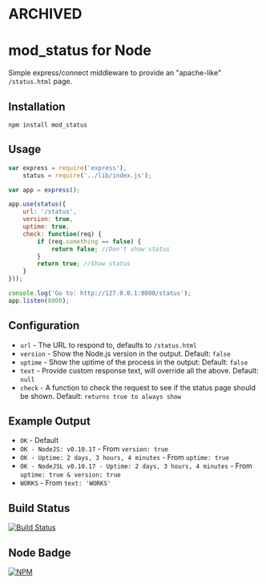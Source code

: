 # ARCHIVED


mod_status for Node
===================

Simple express/connect middleware to provide an "apache-like" `/status.html` page.

Installation
------------

`npm install mod_status`

Usage
-----

```javascript
var express = require('express'),
    status = require('../lib/index.js');

var app = express();

app.use(status({
    url: '/status',
    version: true,
    uptime: true,
    check: function(req) {
        if (req.something == false) {
            return false; //Don't show status
        }
        return true; //Show status
    }
}));

console.log('Go to: http://127.0.0.1:8000/status');
app.listen(8000);
```

Configuration
-------------

   * `url` - The URL to respond to, defaults to `/status.html` 
   * `version` - Show the Node.js version in the output. Default: `false`
   * `uptime` - Show the uptime of the process in the output: Default: `false`
   * `text` - Provide custom response text, will override all the above. Default: `null`
   * `check` - A function to check the request to see if the status page should be shown. Default: `returns true to always show`

Example Output
--------------

   * `OK` - Default
   * `OK - NodeJS: v0.10.17` - From `version: true`
   * `OK - Uptime: 2 days, 3 hours, 4 minutes` - From `uptime: true`
   * `OK - NodeJSL v0.10.17 - Uptime: 2 days, 3 hours, 4 minutes` - From `uptime: true & version: true`
   * `WORKS` - From `text: 'WORKS'`

Build Status
------------

[![Build Status](https://secure.travis-ci.org/yahoo/node-mod_status.png?branch=master)](http://travis-ci.org/yahoo/node-mod_status)

Node Badge
----------

[![NPM](https://nodei.co/npm/mod_status.png)](https://nodei.co/npm/mod_status/)

